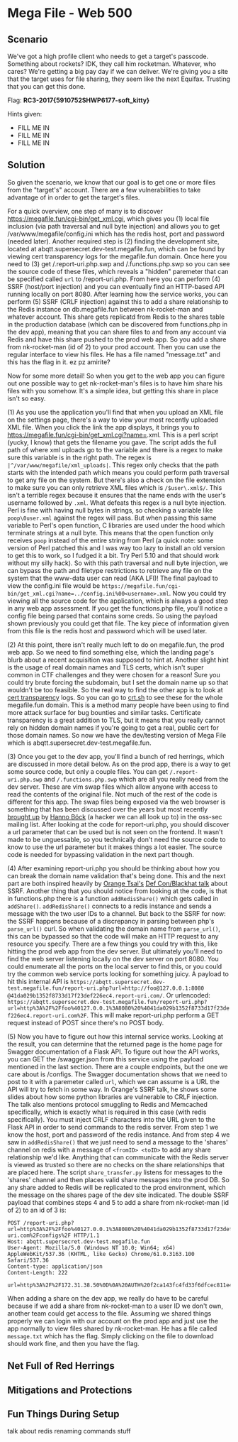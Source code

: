 Mega File - Web 500
===================

## Scenario ##
We've got a high profile client who needs to get a target's passcode. Something about rockets? IDK, they call him rocketman. Whatever, who cares? We're getting a big pay day if we can deliver. We're giving you a site that the target uses for file sharing, they seem like the next Equifax. Trusting that you can get this done.

Flag: **RC3-2017{5910752SHWP6177-soft_kitty}**

Hints given:
* FILL ME IN
* FILL ME IN
* FILL ME IN

## Solution ##
So given the scenario, we know that our goal is to get one or more files from the "target's" account. There are a few vulnerabilities to take advantage of in order to get the target's files.

For a quick overview, one step of many is to discover https://megafile.fun/cgi-bin/get_xml.cgi, which gives you (1) local file inclusion (via path traversal and null byte injection) and allows you to get /var/www/megafile/config.ini which has the redis host, port and password (needed later). Another required step is (2) finding the development site, located at abqtt.supersecret.dev-test.megafile.fun, which can be found by viewing cert transparency logs for the megafile.fun domain. Once here you need to (3) get /.report-uri.php.swp and /.functions.php.swp so you can see the source code of these files, which reveals a "hidden" paremeter that can be specified called `url` to /report-uri.php. From here you can perform (4) SSRF (host/port injection) and you can eventually find an HTTP-based API running locally on port 8080. After learning how the service works, you can perform (5) SSRF (CRLF injection) against this to add a share relationship to the Redis instance on db.megafile.fun between nk-rocket-man and whatever account. This share gets replicatd from Redis to the shares table in the production database (which can be discovered from functions.php in the dev app), meaning that you can share files to and from any account via Redis and have this share pushed to the prod web app. So you add a share from nk-rocket-man (id of 2) to your prod account. Then you can use the regular interface to view his files. He has a file named "message.txt" and this has the flag in it. ez pz amirite?

Now for some more detail! So when you get to the web app you can figure out one possible way to get nk-rocket-man's files is to have him share his files with you somehow. It's a simple idea, but getting this share in place isn't so easy.

(1) As you use the application you'll find that when you upload an XML file on the settings page, there's a way to view your most recently uploaded XML file. When you click the link the app displays, it brings you to https://megafile.fun/cgi-bin/get_xml.cgi?name=<username>.xml. This is a perl script (yucky, I know) that gets the filename you gave. The script adds the full path of where xml uploads go to the variable and there is a regex to make sure this variable is in the right path. The regex is `|^/var/www/megafile/xml_uploads|`. This regex only checks that the path starts with the intended path which means you could perform path traversal to get any file on the system. But there's also a check on the file extension to make sure you can only retrieve XML files which is `/$user\.xml$/`. This isn't a terrible regex because it ensures that the name ends with the user's username followed by `.xml`. What defeats this regex is a null byte injection. Perl is fine with having null bytes in strings, so checking a variable like `poop\0user.xml` against the regex will pass. But when passing this same variable to Perl's open function, C libraries are used under the hood which terminate strings at a null byte. This means that the open function only receives `poop` instead of the entire string from Perl (a quick note: some version of Perl patched this and I was way too lazy to install an old version to get this to work, so I fudged it a bit. Try Perl 5.10 and that should work without my silly hack). So with this path traversal and null byte injection, we can bypass the path and filetype restrictions to retrieve any file on the system that the www-data user can read (AKA LFI)! The final payload to view the config.ini file would be `https://megafile.fun/cgi-bin/get_xml.cgi?name=../config.ini%00<username>.xml`. Now you could try viewing all the source code for the application, which is always a good step in any web app assessment. If you get the functions.php file, you'll notice a config file being parsed that contains some creds. So using the payload shown previously you could get that file. The key piece of information given from this file is the redis host and password which will be used later.

(2) At this point, there isn't really much left to do on megafile.fun, the prod web app. So we need to find something else, which the landing page's blurb about a recent acquisition was supposed to hint at. Another slight hint is the usage of real domain names and TLS certs, which isn't super common in CTF challenges and they were chosen for a reason! Sure you could try brute forcing the subdomain, but I set the domain name up so that wouldn't be too feasible. So the real way to find the other app is to look at [cert transparency](https://www.certificate-transparency.org/) logs. So you can go to [crt.sh](https://crt.sh/?q=%25megafile.fun) to see these for the whole megafile.fun domain. This is a method many people have been using to find more attack surface for bug bounties and similar tasks. Certificate transparency is a great addition to TLS, but it means that you really cannot rely on hidden domain names if you're going to get a real, public cert for those domain names. So now we have the dev/testing version of Mega File which is abqtt.supersecret.dev-test.megafile.fun.

(3) Once you get to the dev app, you'll find a bunch of red herrings, which are discussed in more detail below. As on the prod app, there is a way to get some source code, but only a couple files. You can get `/.report-uri.php.swp` and `/.functions.php.swp` which are all you really need from the dev server. These are vim swap files which allow anyone with access to read the contents of the original file. Not much of the rest of the code is different for this app. The swap files being exposed via the web browser is something that has been discussed over the years but most recently [brought up](http://seclists.org/oss-sec/2017/q4/145) by [Hanno Böck](https://blog.hboeck.de/) (a hacker we can all look up to) in the oss-sec mailing list. After looking at the code for report-uri.php, you should discover a url parameter that can be used but is not seen on the frontend. It wasn't made to be unguessable, so you technically don't need the source code to know to use the url parameter but it makes things a lot easier. The source code is needed for bypassing validation in the next part though.

(4) After examining report-uri.php you should be thinking about how you can break the domain name validation that's being done. This and the next part are both inspired heavily by [Orange Tsai's](http://blog.orange.tw/) [Def Con/Blackhat talk](https://www.blackhat.com/docs/us-17/thursday/us-17-Tsai-A-New-Era-Of-SSRF-Exploiting-URL-Parser-In-Trending-Programming-Languages.pdf) about SSRF. Another thing that you should notice from looking at the code, is that in functions.php there is a function `addRedisShare()` which gets called in `addShare()`. `addRedisShare()` connects to a redis instance and sends a message with the two user IDs to a channel. But back to the SSRF for now: the SSRF happens because of a discrepancy in parsing between php's `parse_url()` curl. So when validating the domain name from `parse_url()`, this can be bypassed so that the code will make an HTTP request to any resource you specify. There are a few things you could try with this, like hitting the prod web app from the dev server. But ultimately you'll need to find the web server listening locally on the dev server on port 8080. You could enumerate all the ports on the local server to find this, or you could try the common web service ports looking for something juicy. A payload to hit this internal API is `https://abqtt.supersecret.dev-test.megafile.fun/report-uri.php?url=http://foo@127.0.0.1:8080 @41da029b1352f8733d17f23def226ec4.report-uri.com/`. Or urlencoded: `https://abqtt.supersecret.dev-test.megafile.fun/report-uri.php?url=http%3A%2F%2Ffoo%40127.0.0.1%3A8080%20%4041da029b1352f8733d17f23def226ec4.report-uri.com%2F`. This will make report-uri.php perform a GET request instead of POST since there's no POST body.

(5) Now you have to figure out how this internal service works. Looking at the result, you can determine that the returned page is the home page for Swagger documentation of a Flask API. To figure out how the API works, you can GET the /swagger.json from this service using the payload mentioned in the last section. There are a couple endpoints, but the one we care about is /configs. The Swagger documentation shows that we need to post to it with a paremeter called `url`, which we can assume is a URL the API will try to fetch in some way. In Orange's SSRF talk, he shows some slides about how some python libraries are vulnerable to CRLF injection. The talk also mentions protocol smuggling to Redis and Memcached specifically, which is exactly what is required in this case (with redis specifically). You must inject CRLF characters into the URL given to the Flask API in order to send commands to the redis server. From step 1 we know the host, port and password of the redis instance. And from step 4 we saw in `addRedisShare()` that we just need to send a message to the 'shares' channel on redis with a message of `<fromID> <toID>` to add any share relationship we'd like. Anything that can communicate with the Redis server is viewed as trusted so there are no checks on the share relationships that are placed here. The script `share_transfer.py` listens for messages to the 'shares' channel and then places valid share messages into the prod DB. So any share added to Redis will be replicated to the prod environment, which the message on the shares page of the dev site indicated. The double SSRF payload that combines steps 4 and 5 to add a share from nk-rocket-man (id of 2) to an id of 3 is:

```http
POST /report-uri.php?url=http%3A%2F%2Ffoo%40127.0.0.1%3A8080%20%4041da029b1352f8733d17f23def226ec4.report-uri.com%2Fconfigs%2F HTTP/1.1
Host: abqtt.supersecret.dev-test.megafile.fun
User-Agent: Mozilla/5.0 (Windows NT 10.0; Win64; x64) AppleWebKit/537.36 (KHTML, like Gecko) Chrome/61.0.3163.100 Safari/537.36
Content-type: application/json
Content-Length: 222

url=http%3A%2F%2F172.31.38.50%0D%0A%20AUTH%20f2ca143fc4fd33f6dfcec811e4d19f3cb017a8b904535195037b970e401d0ce2fa40320b9169bafb38f08c5db216803a2f267f0f243b17c65bd48fae92dc3609%0D%0A%20publish%20shares%20%222%203%22%0D%0A%20%3A6379
```

When adding a share on the dev app, we really do have to be careful because if we add a share from nk-rocket-man to a user ID we don't own, another team could get access to the file. Assuming we shared things properly we can login with our account on the prod app and just use the app normally to view files shared by nk-rocket-man. He has a file called `message.txt` which has the flag. Simply clicking on the file to download should work fine, and then you have the flag.

## Net Full of Red Herrings ##

## Mitigations and Protections ##

## Fun Things During Setup ##
talk about redis renaming commands stuff
